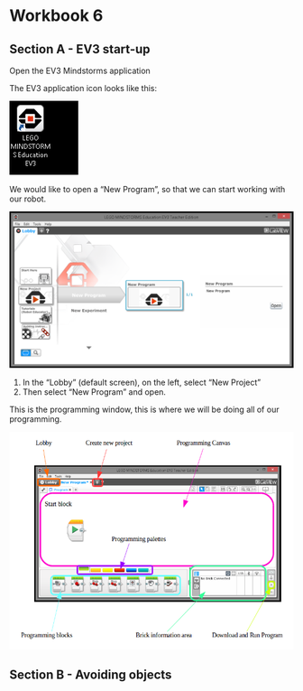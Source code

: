 # Workbook 6

## Section A -  EV3 start-up

Open the EV3 Mindstorms application

The EV3 application icon looks like this:

![alt text](https://raw.githubusercontent.com/brent-shaw/ev3-01-beginner/master/resources/software_images/desktopIcon.PNG)

We would like to open a “New Program”, so that we can start working with our robot.

![alt text](https://raw.githubusercontent.com/brent-shaw/ev3-01-beginner/master/resources/software_images/newProgram.PNG)

1. In the “Lobby” (default screen), on the left, select “New Project”
2. Then select “New Program” and open.

This is the programming window, this is where we will be doing all of our programming.

![alt text](https://raw.githubusercontent.com/brent-shaw/ev3-01-beginner/master/resources/software_images/labelledCanvas.png)

## Section B - Avoiding objects

